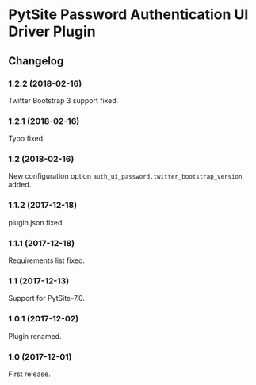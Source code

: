 # PytSite Password Authentication UI Driver Plugin


## Changelog


### 1.2.2 (2018-02-16)

Twitter Bootstrap 3 support fixed.


### 1.2.1 (2018-02-16)

Typo fixed.


### 1.2 (2018-02-16)

New configuration option `auth_ui_password.twitter_bootstrap_version`
added.


### 1.1.2 (2017-12-18)

plugin.json fixed.


### 1.1.1 (2017-12-18)

Requirements list fixed.


### 1.1 (2017-12-13)

Support for PytSite-7.0.


### 1.0.1 (2017-12-02)

Plugin renamed.


### 1.0 (2017-12-01)

First release.
